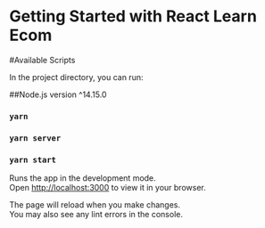 # Getting Started with React Learn Ecom

#Available Scripts

In the project directory, you can run:

##Node.js version ^14.15.0

### `yarn`
### `yarn server`
### `yarn start`

Runs the app in the development mode.\
Open [http://localhost:3000](http://localhost:3000) to view it in your browser.

The page will reload when you make changes.\
You may also see any lint errors in the console.
